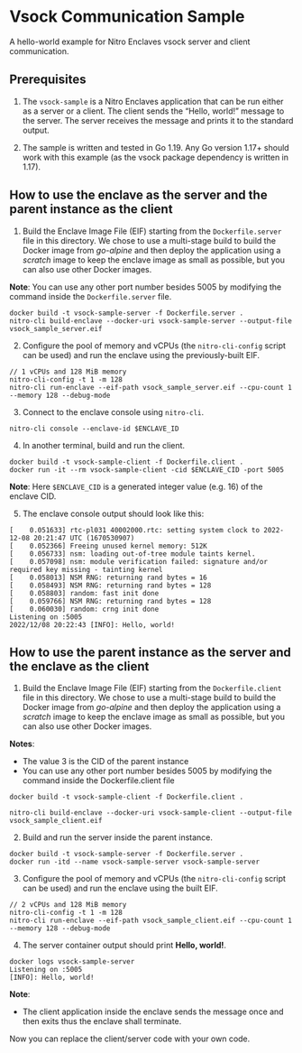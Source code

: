 # Vsock Communication Sample

A hello-world example for Nitro Enclaves vsock server and client communication.

## Prerequisites

1. The `vsock-sample` is a Nitro Enclaves application that can be run either
as a server or a client. The client sends the “Hello, world!” message to the
server. The server receives the message and prints it to the standard output.

2. The sample is written and tested in Go 1.19. Any Go version 1.17+ should work with this example (as the vsock package dependency is written in 1.17).

## How to use the enclave as the server and the parent instance as the client

1. Build the Enclave Image File (EIF) starting from the `Dockerfile.server` file
in this directory. We chose to use a multi-stage build to build the Docker image
from *go-alpine* and then deploy the application using a *scratch* image to keep
the enclave image as small as possible, but you can also use other Docker images.

__Note__: You can use any other port number besides 5005 by modifying the command
inside the `Dockerfile.server` file.

```
docker build -t vsock-sample-server -f Dockerfile.server .
nitro-cli build-enclave --docker-uri vsock-sample-server --output-file vsock_sample_server.eif
```

2. Configure the pool of memory and vCPUs (the `nitro-cli-config` script can be used)
and run the enclave using the previously-built EIF.

```
// 1 vCPUs and 128 MiB memory
nitro-cli-config -t 1 -m 128
nitro-cli run-enclave --eif-path vsock_sample_server.eif --cpu-count 1 --memory 128 --debug-mode
```

3. Connect to the enclave console using `nitro-cli`.

```
nitro-cli console --enclave-id $ENCLAVE_ID
```

4. In another terminal, build and run the client.

```
docker build -t vsock-sample-client -f Dockerfile.client .
docker run -it --rm vsock-sample-client -cid $ENCLAVE_CID -port 5005
```

__Note__: Here `$ENCLAVE_CID` is a generated integer value (e.g. 16) of the enclave CID.

5. The enclave console output should look like this:

```
[    0.051633] rtc-pl031 40002000.rtc: setting system clock to 2022-12-08 20:21:47 UTC (1670530907)
[    0.052366] Freeing unused kernel memory: 512K
[    0.056733] nsm: loading out-of-tree module taints kernel.
[    0.057098] nsm: module verification failed: signature and/or required key missing - tainting kernel
[    0.058013] NSM RNG: returning rand bytes = 16
[    0.058493] NSM RNG: returning rand bytes = 128
[    0.058803] random: fast init done
[    0.059766] NSM RNG: returning rand bytes = 128
[    0.060030] random: crng init done
Listening on :5005
2022/12/08 20:22:43 [INFO]: Hello, world!
```

## How to use the parent instance as the server and the enclave as the client

1. Build the Enclave Image File (EIF) starting from the `Dockerfile.client` file
in this directory. We chose to use a multi-stage build to build the Docker image
from *go-alpine* and then deploy the application using a *scratch* image to keep
the enclave image as small as possible, but you can also use other Docker images.

__Notes__:
* The value 3 is the CID of the parent instance
* You can use any other port number besides 5005 by modifying the command inside the Dockerfile.client file

```
docker build -t vsock-sample-client -f Dockerfile.client .
```

```
nitro-cli build-enclave --docker-uri vsock-sample-client --output-file vsock_sample_client.eif
```

2. Build and run the server inside the parent instance.

```
docker build -t vsock-sample-server -f Dockerfile.server .
docker run -itd --name vsock-sample-server vsock-sample-server
```

3. Configure the pool of memory and vCPUs (the `nitro-cli-config`
script can be used) and run the enclave using the built EIF.

```
// 2 vCPUs and 128 MiB memory
nitro-cli-config -t 1 -m 128
nitro-cli run-enclave --eif-path vsock_sample_client.eif --cpu-count 1 --memory 128 --debug-mode
```

4. The server container output should print __Hello, world!__.

```
docker logs vsock-sample-server
Listening on :5005
[INFO]: Hello, world!
```

__Note__:
* The client application inside the enclave sends the message once and then exits thus the enclave shall terminate.

Now you can replace the client/server code with your own code.
